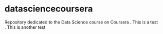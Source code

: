 # datasciencecoursera
Repository dedicated to the Data Science course on Coursera
. This is a test
. This is another test
